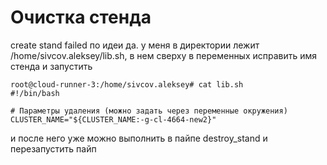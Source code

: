 # Очистка стенда 
create stand failed
по идеи да. у меня в директории лежит /home/sivcov.aleksey/lib.sh, в нем сверху в переменных исправить имя стенда и запустить

```
root@cloud-runner-3:/home/sivcov.aleksey# cat lib.sh 
#!/bin/bash

# Параметры удаления (можно задать через переменные окружения)
CLUSTER_NAME="${CLUSTER_NAME:-g-cl-4664-new2}"
```
и после него уже можно выполнить в пайпе destroy_stand и перезапустить пайп